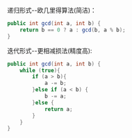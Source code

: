 递归形式--欧几里得算法(简洁)：
```java
public int gcd(int a, int b) {
	return b == 0 ? a : gcd(b, a % b);
}
```

迭代形式--更相减损法(精度高):
```java
public int gcd(int a, int b) {
	while (true){
		if (a > b){
			a -= b;
		}else if (a < b) {
			b -= a;
		}else {
			return a;
		}
	}
}
```